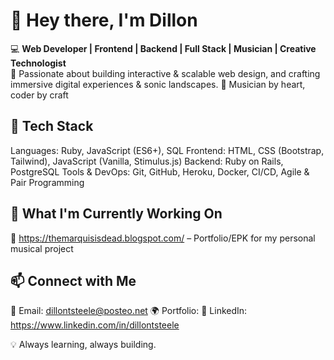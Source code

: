 # 👋 Hey there, I'm Dillon

💻 **Web Developer | Frontend | Backend | Full Stack | Musician | Creative Technologist**  
🚀 Passionate about building interactive & scalable web design, and crafting immersive digital experiences & sonic landscapes.
🎸 Musician by heart, coder by craft

## 🔧 Tech Stack  
Languages: Ruby, JavaScript (ES6+), SQL
Frontend: HTML, CSS (Bootstrap, Tailwind), JavaScript (Vanilla, Stimulus.js)
Backend: Ruby on Rails, PostgreSQL
Tools & DevOps: Git, GitHub, Heroku, Docker, CI/CD, Agile & Pair Programming  

## 🚀 What I'm Currently Working On  
🔹 https://themarquisisdead.blogspot.com/ – Portfolio/EPK for my personal musical project

## 📫 Connect with Me  
📧 Email: dillontsteele@posteo.net
🌍 Portfolio: 
💼 LinkedIn: https://www.linkedin.com/in/dillontsteele

💡 Always learning, always building.

